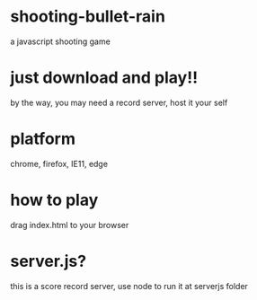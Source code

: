 # shooting-bullet-rain
a javascript shooting game
# just download and play!!
by the way, you may need a record server, host it your self
# platform
chrome, firefox, IE11, edge
# how to play
drag index.html to your browser
# server.js?
this is a score record server, use node to run it at serverjs folder

